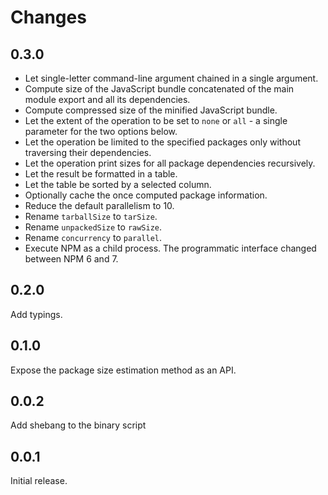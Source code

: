 # Changes

## 0.3.0

* Let single-letter command-line argument chained in a single argument.
* Compute size of the JavaScript bundle concatenated of the main module export and all its dependencies.
* Compute compressed size of the minified JavaScript bundle.
* Let the extent of the operation to be set to `none` or `all` - a single parameter for the two options below.
* Let the operation be limited to the specified packages only without traversing their dependencies.
* Let the operation print sizes for all package dependencies recursively.
* Let the result be formatted in a table.
* Let the table be sorted by a selected column.
* Optionally cache the once computed package information.
* Reduce the default parallelism to 10.
* Rename `tarballSize` to `tarSize`.
* Rename `unpackedSize` to `rawSize`.
* Rename `concurrency` to `parallel`.
* Execute NPM as a child process. The programmatic interface changed between NPM 6 and 7.

## 0.2.0

Add typings.

## 0.1.0

Expose the package size estimation method as an API.

## 0.0.2

Add shebang to the binary script

## 0.0.1

Initial release.

